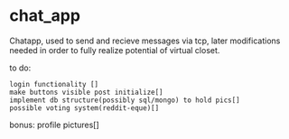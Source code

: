 # chat_app

Chatapp, used to send and recieve messages via tcp, later modifications
needed in order to fully realize potential of virtual closet.

to do:

	login functionality []
	make buttons visible post initialize[]
	implement db structure(possibly sql/mongo) to hold pics[]
	possible voting system(reddit-eque)[]

bonus:
	profile pictures[]
	
